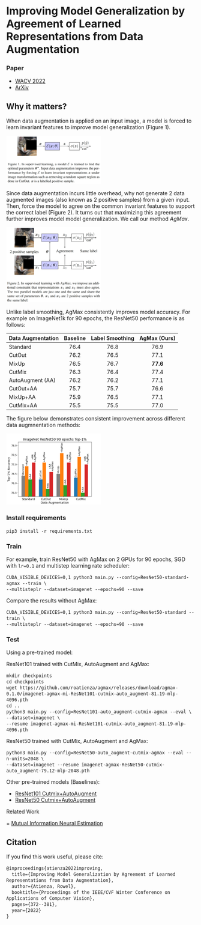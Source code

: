 # Improving Model Generalization by Agreement of Learned Representations from Data Augmentation

### Paper

* [WACV 2022](https://openaccess.thecvf.com/content/WACV2022/papers/Atienza_Improving_Model_Generalization_by_Agreement_of_Learned_Representations_From_Data_WACV_2022_paper.pdf)
* [ArXiv](https://arxiv.org/abs/2110.10536)


## Why it matters?

When data augmentation is applied on an input image, a model is forced to learn invariant features to improve model generalization (Figure 1). 

<img src="https://github.com/roatienza/agmax/blob/master/figures/fig1_agmax.png" width="50%" height="50%">


Since data augmentation incurs little overhead, why not generate 2 data augmented images (also known as 2 positive samples) from a given input. Then, force the model to agree on the common invariant features to support the correct label (Figure 2). It turns out that maximizing this agreement further improves model model generalization. We call our method *AgMax*.


<img src="https://github.com/roatienza/agmax/blob/master/figures/fig2_agmax.png" width="50%" height="50%">

Unlike label smoothing, AgMax consistently improves model accuracy. For example on ImageNet1k for 90 epochs, the ResNet50 performance is as follows:


| Data Augmentation | Baseline | Label Smoothing | AgMax (Ours) |
| :------------ | :-------------: | :-------------: | :-------------: |
| Standard | 76.4 | 76.8 | 76.9 | 
| CutOut | 76.2 | 76.5 | 77.1 |
| MixUp | 76.5 | 76.7| **77.6**  |
| CutMix | 76.3 | 76.4 | 77.4 |
| AutoAugment (AA) | 76.2 | 76.2 | 77.1 |
| CutOut+AA | 75.7 | 75.7 | 76.6 |
| MixUp+AA | 75.9 | 76.5 | 77.1 |
| CutMix+AA | 75.5 | 75.5 | 77.0 |

The figure below demonstrates consistent improvement across different data augmnentation methods:

<img src="https://github.com/roatienza/agmax/blob/master/figures/ImageNet_ResNet50_90_epochs_Top-1.png" width="50%" height="50%">



### Install requirements

```
pip3 install -r requirements.txt
```

### Train

For example, train ResNet50 with AgMax on 2 GPUs for 90 epochs, SGD with `lr=0.1` and multistep learning rate scheduler:

```
CUDA_VISIBLE_DEVICES=0,1 python3 main.py --config=ResNet50-standard-agmax --train \
--multisteplr --dataset=imagenet --epochs=90 --save
```

Compare the results without AgMax:

```
CUDA_VISIBLE_DEVICES=0,1 python3 main.py --config=ResNet50-standard --train \
--multisteplr --dataset=imagenet --epochs=90 --save
```

### Test

Using a pre-trained model:

ResNet101 trained with CutMix, AutoAugment and AgMax:
```
mkdir checkpoints
cd checkpoints
wget https://github.com/roatienza/agmax/releases/download/agmax-0.1.0/imagenet-agmax-mi-ResNet101-cutmix-auto_augment-81.19-mlp-4096.pth
cd ..
python3 main.py --config=ResNet101-auto_augment-cutmix-agmax --eval \
--dataset=imagenet \
--resume imagenet-agmax-mi-ResNet101-cutmix-auto_augment-81.19-mlp-4096.pth
```

ResNet50 trained with CutMix, AutoAugment and AgMax:

```
python3 main.py --config=ResNet50-auto_augment-cutmix-agmax --eval --n-units=2048 \
--dataset=imagenet --resume imagenet-agmax-ResNet50-cutmix-auto_augment-79.12-mlp-2048.pth
```

Other pre-trained models (Baselines):

- [ResNet101 Cutmix+AutoAugment](https://github.com/roatienza/agmax/releases/download/agmax-0.1.0/imagenet-standard-ResNet101-cutmix-auto_augment-80.69.pth)
- [ResNet50 Cutmix+AutoAugment](https://github.com/roatienza/agmax/releases/download/agmax-0.1.0/imagenet-standard-ResNet50-cutmix-auto_augment-78.5.pth)

Related Work

= [Mutual Information Neural Estimation](https://github.com/gtegner/mine-pytorch)

## Citation
If you find this work useful, please cite:

```
@inproceedings{atienza2022improving,
  title={Improving Model Generalization by Agreement of Learned Representations from Data Augmentation},
  author={Atienza, Rowel},
  booktitle={Proceedings of the IEEE/CVF Winter Conference on Applications of Computer Vision},
  pages={372--381},
  year={2022}
}
```
